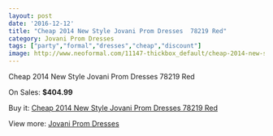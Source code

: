 ```yaml
---
layout: post
date: '2016-12-12'
title: "Cheap 2014 New Style Jovani Prom Dresses  78219 Red"
category: Jovani Prom Dresses
tags: ["party","formal","dresses","cheap","discount"]
image: http://www.neoformal.com/11147-thickbox_default/cheap-2014-new-style-jovani-prom-dresses-78219-red.jpg
---
```

Cheap 2014 New Style Jovani Prom Dresses  78219 Red

On Sales: **$404.99**
<a href="https://www.neoformal.com/en/jovani-prom-dresses-2014/3964-cheap-2014-new-style-jovani-prom-dresses-78219-red.html"><amp-img layout="responsive" width="600" height="600" src="//www.neoformal.com/11147-thickbox_default/cheap-2014-new-style-jovani-prom-dresses-78219-red.jpg" alt="Cheap 2014 New Style Jovani Prom Dresses  78219 Red 0" /></a>
<a href="https://www.neoformal.com/en/jovani-prom-dresses-2014/3964-cheap-2014-new-style-jovani-prom-dresses-78219-red.html"><amp-img layout="responsive" width="600" height="600" src="//www.neoformal.com/11148-thickbox_default/cheap-2014-new-style-jovani-prom-dresses-78219-red.jpg" alt="Cheap 2014 New Style Jovani Prom Dresses  78219 Red 1" /></a>
<a href="https://www.neoformal.com/en/jovani-prom-dresses-2014/3964-cheap-2014-new-style-jovani-prom-dresses-78219-red.html"><amp-img layout="responsive" width="600" height="600" src="//www.neoformal.com/11149-thickbox_default/cheap-2014-new-style-jovani-prom-dresses-78219-red.jpg" alt="Cheap 2014 New Style Jovani Prom Dresses  78219 Red 2" /></a>

Buy it: [Cheap 2014 New Style Jovani Prom Dresses  78219 Red](https://www.neoformal.com/en/jovani-prom-dresses-2014/3964-cheap-2014-new-style-jovani-prom-dresses-78219-red.html "Cheap 2014 New Style Jovani Prom Dresses  78219 Red")

View more: [Jovani Prom Dresses](https://www.neoformal.com/en/53-jovani-prom-dresses-2014 "Jovani Prom Dresses")